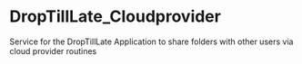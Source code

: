 DropTillLate_Cloudprovider
==========================
Service for the DropTillLate Application to share folders with other users via cloud provider routines
